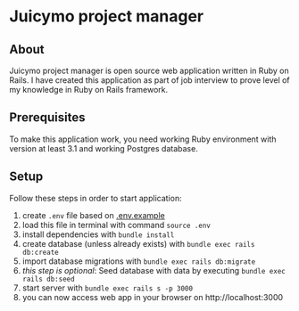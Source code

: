 # Juicymo project manager

## About 
Juicymo project manager is open source web application written in Ruby on Rails. I have created this application as part of job interview to prove level of my knowledge in Ruby on Rails framework.

## Prerequisites 
To make this application work, you need working Ruby environment with version at least 3.1 and working Postgres database.

## Setup 
Follow these steps in order to start application:

1) create `.env` file based on [.env.example](.env.example)
2) load this file in terminal with command `source .env`
3) install dependencies with `bundle install`
4) create database (unless already exists) with `bundle exec rails db:create`
5) import database migrations with `bundle exec rails db:migrate`
6) *this step is optional*: Seed database with data by executing `bundle exec rails db:seed`
7) start server with `bundle exec rails s -p 3000`
8) you can now access web app in your browser on http://localhost:3000
